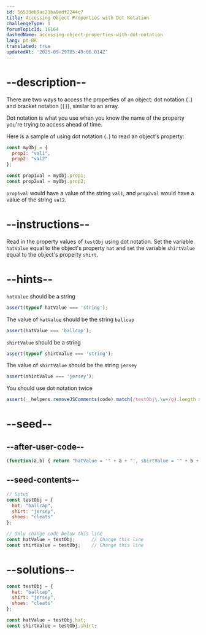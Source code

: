 ```yaml
---
id: 56533eb9ac21ba0edf2244c7
title: Accessing Object Properties with Dot Notation
challengeType: 1
forumTopicId: 16164
dashedName: accessing-object-properties-with-dot-notation
lang: pt-BR
translated: true
updatedAt: '2025-09-29T05:49:06.014Z'
---
```


# --description--

There are two ways to access the properties of an object: dot notation (`.`) and bracket notation (`[]`), similar to an array.

Dot notation is what you use when you know the name of the property you're trying to access ahead of time.

Here is a sample of using dot notation (`.`) to read an object's property:

```js
const myObj = {
  prop1: "val1",
  prop2: "val2"
};

const prop1val = myObj.prop1;
const prop2val = myObj.prop2;
```

`prop1val` would have a value of the string `val1`, and `prop2val` would have a value of the string `val2`.

# --instructions--

Read in the property values of `testObj` using dot notation. Set the variable `hatValue` equal to the object's property `hat` and set the variable `shirtValue` equal to the object's property `shirt`.

# --hints--

`hatValue` should be a string

```js
assert(typeof hatValue === 'string');
```

The value of `hatValue` should be the string `ballcap`

```js
assert(hatValue === 'ballcap');
```

`shirtValue` should be a string

```js
assert(typeof shirtValue === 'string');
```

The value of `shirtValue` should be the string `jersey`

```js
assert(shirtValue === 'jersey');
```

You should use dot notation twice

```js
assert(__helpers.removeJSComments(code).match(/testObj\.\w+/g).length > 1);
```

# --seed--

## --after-user-code--

```js
(function(a,b) { return "hatValue = '" + a + "', shirtValue = '" + b + "'"; })(hatValue,shirtValue);
```

## --seed-contents--

```js
// Setup
const testObj = {
  hat: "ballcap",
  shirt: "jersey",
  shoes: "cleats"
};

// Only change code below this line
const hatValue = testObj;      // Change this line
const shirtValue = testObj;    // Change this line
```

# --solutions--

```js
const testObj = {
  hat: "ballcap",
  shirt: "jersey",
  shoes: "cleats"
};

const hatValue = testObj.hat;
const shirtValue = testObj.shirt;
```
